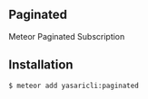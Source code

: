 ## Paginated

Meteor Paginated Subscription


## Installation

``` sh
$ meteor add yasaricli:paginated
```
